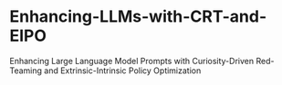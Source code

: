 # Enhancing-LLMs-with-CRT-and-EIPO
Enhancing Large Language Model Prompts with Curiosity-Driven Red-Teaming and Extrinsic-Intrinsic Policy Optimization 
